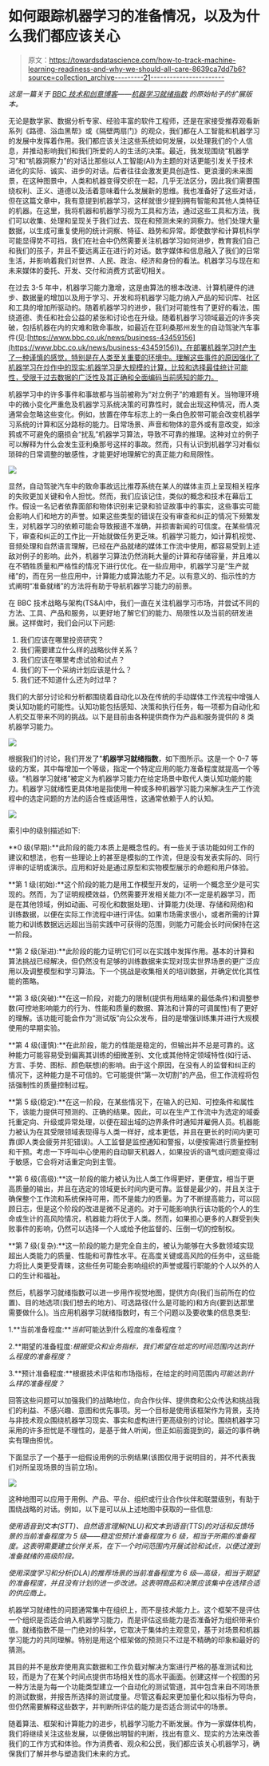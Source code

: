 # 如何跟踪机器学习的准备情况，以及为什么我们都应该关心

> 原文：<https://towardsdatascience.com/how-to-track-machine-learning-readiness-and-why-we-should-all-care-8639ca7dd7b6?source=collection_archive---------21----------------------->

*这是一篇关于* [*BBC 技术和创意博客*](http://www.bbc.co.uk/blogs/internet/entries/d1cf4610-fd61-4f76-93eb-228fb18333fa)*——*[*机器学习就绪指数*](http://www.bbc.co.uk/blogs/internet/entries/d1cf4610-fd61-4f76-93eb-228fb18333fa) *的原始帖子的扩展版本。*

无论是数学家、数据分析专家、经验丰富的软件工程师，还是在家接受推荐观看新系列《路德、浴血黑帮》或《隔壁两扇门》的观众，我们都在人工智能和机器学习的发展中发挥着作用。我们都应该关注这些系统如何发展，以处理我们的个人信息，并推动影响我们和我们所爱的人的生活的决策。最近，我发现围绕“机器学习”和“机器洞察力”的对话比那些以人工智能(AI)为主题的对话更能引发关于技术进化的实际、诚实、进步的对话。后者往往会激发更具创造性、更浪漫的未来图景，在这种图景中，人类和机器变得交织在一起，几乎无法区分，因此我们需要围绕权利、正义、道德以及活着意味着什么发展新的思维。我也准备好了这些对话，但在这篇文章中，我有意提到机器学习，这样就很少提到拥有智能和其他人类特征的机器。在这里，我将机器和机器学习视为工具和方法，通过这些工具和方法，我们可以收集、处理和呈现关于我们过去、现在和预测未来的洞察力。他们处理大量数据，以生成可重复使用的统计洞察、特征、趋势和异常。即使数学和计算机科学可能显得势不可挡，我们在社会中仍然需要关注机器学习如何进步，教育我们自己和我们的孩子，并且不要远离正在进行的对话。数字媒体和信息融入了我们的日常生活，并影响着我们对世界、人民、政治、经济和身份的看法。机器学习与现在和未来媒体的委托、开发、交付和消费方式密切相关。

在过去 3-5 年中，机器学习能力激增，这是由算法的根本改进、计算机硬件的进步、数据量的增加以及用于学习、开发和将机器学习能力纳入产品的知识库、社区和工具的增加所驱动的。随着机器学习的进步，我们对可能性有了更好的看法，围绕道德、责任和社会公益的紧张和讨论也在升级。随着机器学习领域最近的许多突破，包括机器在内的灾难和致命事故，如最近在亚利桑那州发生的自动驾驶汽车事件(见:[https://www.bbc.co.uk/news/business-43459156](https://www.bbc.co.uk/news/business-43459156))，在部署机器学习时产生了一种谨慎的感觉，特别是在人类至关重要的环境中。理解这些事件的原因强化了机器学习在炒作中的现实:机器学习是大规模的计算，比较和选择最佳统计可能性，受限于过去数据的广泛性及其正确和全面编码当前感知的能力。

机器学习中的许多事件和事故都与当前被称为“对立例子”的难题有关。当物理环境中的微小变化严重危及机器学习系统决策的可靠性时，就会出现这种情况，而人类通常会忽略这些变化。例如，放置在停车标志上的一条白色胶带可能会改变机器学习系统的计算和区分路标的能力。日常场景、声音和物体的意外或有意改变，如涂鸦或不可避免的磨损会“扰乱”机器学习算法，导致不可靠的推理。这种对立的例子可以解释为什么会发生亚利桑那号这样的事故。然而，只有认识到机器学习对看似琐碎的日常调整的敏感性，才能更好地理解它的真正能力和局限性。

![](img/b61c69c37abb03a8e468aab82bb50ec7.png)

显然，自动驾驶汽车中的致命事故远比推荐系统在某人的媒体主页上呈现相关程序的失败更加关键和令人担忧。然而，我们应该记住，类似的概念和技术在幕后工作。假设一名记者依靠面部和物体识别来记录和验证故事中的事实，这些事实可能会影响人们和地方的声誉。如果这些类型的错误在没有审查和纠正的情况下频繁发生，对机器学习的依赖可能会导致报道不准确，并损害新闻的可信度。在某些情况下，审查和纠正的工作比一开始就做任务更乏味。机器学习能力，如计算机视觉、音频处理和自然语言理解，已经在产品就绪的媒体工作流中使用，都容易受到上述敌对例子的影响。此外，机器学习算法仍然消耗大量的计算和存储容量，并且难以在不牺牲质量和严格性的情况下进行优化。在一些应用中，机器学习是“生产就绪”的，而在另一些应用中，计算能力或算法能力不足。以有意义的、指示性的方式阐明“准备就绪”的方法将有助于导航机器学习能力的前景。

在 BBC 技术战略与架构(TS&A)中，我们一直在关注机器学习市场，并尝试不同的方法、工具、产品和服务，以更好地了解它们的能力、局限性以及当前的研发进展。这样做时，我们会问以下问题:

1.  我们应该在哪里投资研究？
2.  我们需要建立什么样的战略伙伴关系？
3.  我们应该在哪里考虑试验和试点？
4.  我们的下一个采纳计划应该是什么？
5.  我们还不知道什么还为时过早？

我们的大部分讨论和分析都围绕着自动化以及在传统的手动媒体工作流程中增强人类认知功能的可能性。认知功能包括感知、决策和执行任务，每一项都为自动化和人机交互带来不同的挑战。以下是目前由各种提供商作为产品和服务提供的 8 类机器学习能力。

![](img/44fbdd86bc51cda49d9967b447542049.png)

根据我们的讨论，我们开发了"**机器学习就绪指数**，如下图所示。这是一个 0–7 等级的方案，其中每增加一个等级，指定一个特定应用的能力准备程度就提高一个等级。“机器学习就绪”被定义为机器学习能力在给定场景中取代人类认知功能的能力。机器学习就绪性更具体地是指使用一种或多种机器学习能力来解决生产工作流程中的选定问题的方法的适合性或适用性，这通常依赖于人的认知。

![](img/7efe1586e00b6eeacfa0edd9092ce785.png)

索引中的级别描述如下:

**0 级(早期):**此阶段的能力本质上是概念性的。有一些关于该功能如何工作的建议和想法，也有一些理论上的甚至是模拟的工作流，但是没有发表实际的、同行评审的证明或演示。应用和好处是通过原型和实物模型展示的命题和用户体验。

**第 1 级(初始):**这个阶段的能力是用工作模型开发的，证明一个概念至少是可实现的。然而，为了证明规模效益，仍然需要开发相关能力(不一定是机器学习，而是在其他领域，例如动画、可视化和数据处理)、计算能力(处理、存储和网络)和训练数据，以便在实际工作流程中进行评估。如果市场需求很小，或者所需的计算能力和训练数据远远超出当前实践中可获得的范围，则能力可能会长时间保持在这一阶段。

**第 2 级(渐进):**此阶段的能力证明它们可以在实践中发挥作用。基本的计算和算法挑战已经解决，但仍然没有足够的训练数据来实现对现实世界场景的更广泛应用以及调整模型和学习算法。下一个挑战是收集相关的培训数据，并确定优化其性能的策略。

**第 3 级(突破):**在这一阶段，对能力的限制(提供有用结果的最低条件)和调整参数(可控地影响能力的行为、性能和质量的数据、算法和计算的可调属性)有了更好的理解。该功能可能会作为“测试版”向公众发布，目的是增强训练集并进行大规模使用的早期实验。

**第 4 级(谨慎):**在此阶段，能力的性能是稳定的，但输出并不总是可靠的。这种能力可能容易受到偏离其训练的细微差别、文化或其他特定领域特性(如行话、方言、手势、图标、颜色联想)的影响。由于这个原因，在没有人的监督和纠正的情况下，这种能力是不可信的。它可能提供“第一次切割”的产品，但工作流程将包括强制性的质量控制过程。

**第 5 级(稳定):**在这一阶段，在某些情况下，在输入的已知、可控条件和属性下，该能力提供可预测的、正确的结果。因此，可以在生产工作流中为选定的域委托重定向、升级或异常处理，以便在超出域的边界条件时通知并雇佣人员。机器能力被认为在其受限领域表现得与人类一样好，成本更低，并且在更长的时间内更可靠(即人类会疲劳并犯错误)。人工监督是监控通知和警报，以便按需进行质量控制和干预。考虑一下呼叫中心使用的自动聊天机器人，如果投诉的语气或问题变得过于敏感，它会将对话重定向到主管。

**第 6 级(高级):**这一阶段的能力被认为比人类工作得更好，更便宜，相当于更高质量的输出，并且在选定的领域更长时间内更可靠。监督是最少的，并且关注于确保整个工作流和系统保持可用，而不是能力的质量。为了不断提高能力，可以回顾日志，但是这个阶段的改进是微不足道的。对于可能影响执行该功能的个人的生命或生计的高风险情况，机器能力将优于人类。然而，如果担心更多的人群受到失败事件的影响，仍然可以选择一个人或给予他监督的、压倒一切的控制权。

**第 7 级(复杂):**这一阶段的能力是完全自主的，被认为能够在大多数领域实现超出人类能力的质量、性能和可靠性水平。在高度关键或高风险的任务中，这些能力将比人类更受青睐，这些任务可能会影响组织的声誉或履行职能的个人以外的人口的生计和福祉。

然后，机器学习就绪指数可以进一步用作视觉地图，提供方向(我们当前所在的位置)、目的地选项(我们想去的地方)、可选路径(什么是可能的)和方向(要到达那里需要做什么)。当应用机器学习就绪指数时，有三个问题以及要收集的信息类型:

1.**当前准备程度:***当前*可能达到什么程度的准备程度？

2.**期望的准备程度:**根据受众和业务指标，我们希望在给定的时间范围内达到什么程度的准备程度*？*

3.**预计准备程度:**根据技术评估和市场指标，在给定的时间范围内*可能达到什么样的准备程度？*

回答这些问题可以加强我们的战略地位，向合作伙伴、提供商和公众传达和挑战我们的利益、不感兴趣、意图和优先事项。另一个目标是使用该框架作为背景，支持与非技术观众围绕机器学习现实、事实和虚构进行更高级别的讨论。围绕机器学习采用的许多担忧是不理性的，是基于耸人听闻，但正如前面提到的，最近的事件确实有理由担忧。

下面显示了一个基于一组假设用例的示例结果(该图仅用于说明目的，并不代表我们对所呈现场景的当前立场)。

![](img/a00842c0a4a2b56567449b381305ba93.png)

这种地图可以应用于用例、产品、平台、组织或行业合作伙伴和联盟级别，有助于围绕战略的对话。例如，以下是可以从上述地图中获取的一些信息:

*使用语音到文本(STT)、自然语言理解(NLU)和文本到语音(TTS)的对话和反馈场景的当前准备程度为 5 级——稳定但预计准备程度为 6 级，相当于所需的准备程度。这表明需要建立伙伴关系，在下一个时间范围内开展试验和试点，以便过渡到准备就绪的高级阶段。*

*使用深度学习和分析(DLA)的推荐场景的当前准备程度为 6 级—高级，相当于期望的准备程度，并且没有计划的进一步改进。这表明商品和决策应该集中在选择合适的供应商上。*

机器学习就绪性的问题通常集中在组织上，而不是技术能力上。这个框架不是评估一个组织是否适合纳入机器学习能力，而是评估这些能力是否准备好为组织带来价值。就绪指数不是一门绝对的科学，它取决于集体的主观意见，基于对场景和机器学习能力的共同理解。特别是用这个框架做的预测只不过是不精确的印象和最好的猜测。

其目的并不是放弃使用真实数据和工作负载对解决方案进行严格的基准测试和比较，而是为了在某个时间点提供市场相关性的高水平画面。创建这样一个视图的另一种方法是为每一个功能类型建立一个自动化的测试管道，其中包含来自不同场景的测试数据，并报告所选择的测试度量。尽管这看起来更加量化和以指标为导向，但仍然需要解释这些数字，并判断所评估的能力是否适合测试中的场景。

随着算法、框架和计算能力的进步，机器学习能力不断发展。作为一家媒体机构，我们将继续关注这些发展，以便做出明智的判断，找出有意义、现实的方法来改善我们的工作方式和体验。作为消费者、观众和公民，我们都应该关心机器学习，确保我们了解并参与塑造我们未来的方式。